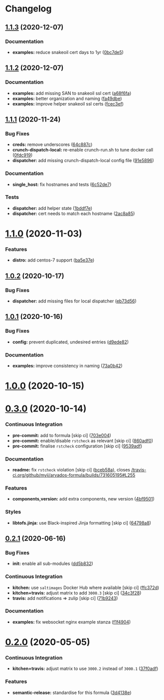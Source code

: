 # Changelog

## [1.1.3](https://github.com/saltstack-formulas/arvados-formula/compare/v1.1.2...v1.1.3) (2020-12-07)


### Documentation

* **examples:** reduce snakeoil cert days to 1yr ([0bc7de5](https://github.com/saltstack-formulas/arvados-formula/commit/0bc7de5ca4bf431ddebcedd6a38fb911a2234fdf))

## [1.1.2](https://github.com/saltstack-formulas/arvados-formula/compare/v1.1.1...v1.1.2) (2020-12-07)


### Documentation

* **examples:** add missing SAN to snakeoil ssl cert ([a68f6fa](https://github.com/saltstack-formulas/arvados-formula/commit/a68f6fa7e39be665dcea0becc7dad2628e715b29))
* **examples:** better organization and naming ([fa49dbe](https://github.com/saltstack-formulas/arvados-formula/commit/fa49dbe833c7867ac95da84f9b36c8114cd89039))
* **examples:** improve helper snakeoil ssl certs ([fcec3ef](https://github.com/saltstack-formulas/arvados-formula/commit/fcec3ef0a2623e8d51def868ccf4622b7c200be4))

## [1.1.1](https://github.com/saltstack-formulas/arvados-formula/compare/v1.1.0...v1.1.1) (2020-11-24)


### Bug Fixes

* **creds:** remove underscores ([64c887c](https://github.com/saltstack-formulas/arvados-formula/commit/64c887ce15cd538dc1cc003d2cde2773cd1d291e))
* **crunch-dispatch-local:** re-enable crunch-run.sh to tune docker call ([0fdc919](https://github.com/saltstack-formulas/arvados-formula/commit/0fdc919736977fbffdd4ba76ef0f41c67f279842))
* **dispatcher:** add missing crunch-dispatch-local config file ([91e5896](https://github.com/saltstack-formulas/arvados-formula/commit/91e5896ec5fad6edbb8cc2574cd02f6ddd5f3a1c))


### Documentation

* **single_host:** fix hostnames and tests ([6c52de7](https://github.com/saltstack-formulas/arvados-formula/commit/6c52de7c70c90784df58e6dbc6c43a71b9cc7e7c))


### Tests

* **dispatcher:** add helper state ([1bddf7e](https://github.com/saltstack-formulas/arvados-formula/commit/1bddf7efba4c6abeaa1a530664672bffa965998d))
* **dispatcher:** cert needs to match each hostname ([2ac8a85](https://github.com/saltstack-formulas/arvados-formula/commit/2ac8a85f91b60ebe5fb337bfcbeb09836842ed85))

# [1.1.0](https://github.com/saltstack-formulas/arvados-formula/compare/v1.0.2...v1.1.0) (2020-11-03)


### Features

* **distro:** add centos-7 support ([ba5e37e](https://github.com/saltstack-formulas/arvados-formula/commit/ba5e37ebc18049d4340388fc0c19dcb2a78d6a86))

## [1.0.2](https://github.com/saltstack-formulas/arvados-formula/compare/v1.0.1...v1.0.2) (2020-10-17)


### Bug Fixes

* **dispatcher:** add missing files for local dispatcher ([eb73d56](https://github.com/saltstack-formulas/arvados-formula/commit/eb73d564b0b36810c56a39bbb2e75267521bfe5c))

## [1.0.1](https://github.com/saltstack-formulas/arvados-formula/compare/v1.0.0...v1.0.1) (2020-10-16)


### Bug Fixes

* **config:** prevent duplicated, undesired entries ([d9ede82](https://github.com/saltstack-formulas/arvados-formula/commit/d9ede8264d9a9cbbd6eab15f98abc2326488bc7b))


### Documentation

* **examples:** improve consistency in naming ([73a0b42](https://github.com/saltstack-formulas/arvados-formula/commit/73a0b42b03c3a8c247712ce5e64b7215686e9cef))

# [1.0.0](https://github.com/saltstack-formulas/arvados-formula/compare/v0.3.0...v1.0.0) (2020-10-15)

# [0.3.0](https://github.com/saltstack-formulas/arvados-formula/compare/v0.2.1...v0.3.0) (2020-10-14)


### Continuous Integration

* **pre-commit:** add to formula [skip ci] ([703e004](https://github.com/saltstack-formulas/arvados-formula/commit/703e0047f809f20919e47718cfe074e4dd8f3b70))
* **pre-commit:** enable/disable `rstcheck` as relevant [skip ci] ([860adf0](https://github.com/saltstack-formulas/arvados-formula/commit/860adf045fae4506b3af5d1ee7f2ac2530df125a))
* **pre-commit:** finalise `rstcheck` configuration [skip ci] ([9539adf](https://github.com/saltstack-formulas/arvados-formula/commit/9539adf89eb2543309278f6e48c1146de3cd12d1))


### Documentation

* **readme:** fix `rstcheck` violation [skip ci] ([bceb58a](https://github.com/saltstack-formulas/arvados-formula/commit/bceb58ada62e79bf9387a352669dfb0eb722b730)), closes [/travis-ci.org/github/myii/arvados-formula/builds/731605195#L255](https://github.com//travis-ci.org/github/myii/arvados-formula/builds/731605195/issues/L255)


### Features

* **components,version:** add extra components, new version ([4bf9501](https://github.com/saltstack-formulas/arvados-formula/commit/4bf9501a14f86845865244ee3ffb03a34707d36c))


### Styles

* **libtofs.jinja:** use Black-inspired Jinja formatting [skip ci] ([64798a8](https://github.com/saltstack-formulas/arvados-formula/commit/64798a8c8f9d720de1e346b20e87ecbbffe56e2a))

## [0.2.1](https://github.com/saltstack-formulas/arvados-formula/compare/v0.2.0...v0.2.1) (2020-06-16)


### Bug Fixes

* **init:** enable all sub-modules ([dd5b832](https://github.com/saltstack-formulas/arvados-formula/commit/dd5b832e0209950b97f3d84c1bce71e96a5cde41))


### Continuous Integration

* **kitchen:** use `saltimages` Docker Hub where available [skip ci] ([ffc372d](https://github.com/saltstack-formulas/arvados-formula/commit/ffc372d4134debada69126f178493e0e7d6b68b3))
* **kitchen+travis:** adjust matrix to add `3000.3` [skip ci] ([34c3f28](https://github.com/saltstack-formulas/arvados-formula/commit/34c3f2889fd2f4d058c9c56972cc3b3fca28c417))
* **travis:** add notifications => zulip [skip ci] ([71b9243](https://github.com/saltstack-formulas/arvados-formula/commit/71b9243248531e8180fb9918564b0fbd744b89c8))


### Documentation

* **examples:** fix websocket nginx example stanza ([f1f4904](https://github.com/saltstack-formulas/arvados-formula/commit/f1f4904bce70447c910b07ba8745f05be7e1d1ae))

# [0.2.0](https://github.com/saltstack-formulas/arvados-formula/compare/v0.1.0...v0.2.0) (2020-05-05)


### Continuous Integration

* **kitchen+travis:** adjust matrix to use `3000.2` instead of `3000.1` ([37f0adf](https://github.com/saltstack-formulas/arvados-formula/commit/37f0adfc826461b2522cd0e5852c27a408543f41))


### Features

* **semantic-release:** standardise for this formula ([3d4138e](https://github.com/saltstack-formulas/arvados-formula/commit/3d4138ef0c1ad1863989aa38d6e1a0b10490b977))
